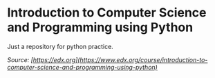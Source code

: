 # Introduction to Computer Science and Programming using Python

Just a repository for python practice.

*Source: [https://edx.org](https://www.edx.org/course/introduction-to-computer-science-and-programming-using-python)*
